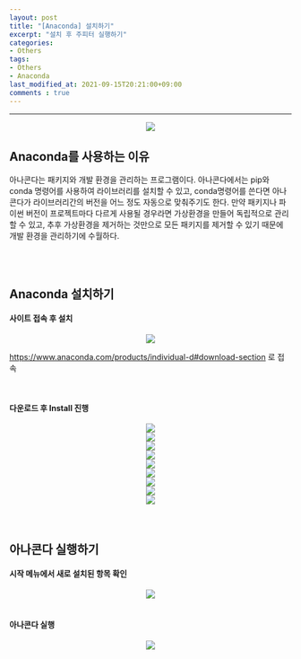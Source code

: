 ```yaml
---
layout: post
title: "[Anaconda] 설치하기"
excerpt: "설치 후 주피터 실행하기"
categories:
- Others
tags:
- Others
- Anaconda
last_modified_at: 2021-09-15T20:21:00+09:00
comments : true
---
```

<hr>

<div style="text-align: center;">
    <img src="/assets/post-image/Python-Anaconda-Install/logo-anaconda.png">
</div>
<h2>Anaconda를 사용하는 이유</h2>
<p>아나콘다는 패키지와 개발 환경을 관리하는 프로그램이다. 아나콘다에서는 pip와 conda 명령어를 사용하여 라이브러리를 설치할 수 있고, conda명령어를 쓴다면 아나콘다가 라이브러리간의 버전을 어느 정도 자동으로 맞춰주기도 한다. 만약 패키지나 파이썬 버전이 프로젝트마다 다르게 사용될 경우라면 가상환경을 만들어 독립적으로 관리할 수 있고, 추후 가상환경을 제거하는 것만으로 모든 패키지를 제거할 수 있기 때문에 개발 환경을 관리하기에 수월하다.</p>

<br>
<br>
<h2>Anaconda 설치하기</h2>
<h4>사이트 접속 후 설치</h4>
<div style="text-align: center;">
    <img src="/assets/post-image/Python-Anaconda-Install/Anaconda사이트.png">
</div>
<p><a href = "https://www.anaconda.com/products/individual-d#download-section" target = "blank" >https://www.anaconda.com/products/individual-d#download-section</a> 로 접속</p>

<br>
<h4>다운로드 후 Install 진행</h4>
<div style="text-align: center;">
    <img src="/assets/post-image/Python-Anaconda-Install/Setup1.PNG">
</div>
<div style="text-align: center;">
    <img src="/assets/post-image/Python-Anaconda-Install/Setup2.PNG">
</div>
<div style="text-align: center;">
    <img src="/assets/post-image/Python-Anaconda-Install/Setup3.PNG">
</div>
<div style="text-align: center;">
    <img src="/assets/post-image/Python-Anaconda-Install/Setup4.PNG">
</div>
<div style="text-align: center;">
    <img src="/assets/post-image/Python-Anaconda-Install/Setup5.PNG">
</div>
<div style="text-align: center;">
    <img src="/assets/post-image/Python-Anaconda-Install/Setup6.PNG">
</div>
<div style="text-align: center;">
    <img src="/assets/post-image/Python-Anaconda-Install/Setup7.PNG">
</div>
<div style="text-align: center;">
    <img src="/assets/post-image/Python-Anaconda-Install/Setup8.PNG">
</div>
<div style="text-align: center;">
    <img src="/assets/post-image/Python-Anaconda-Install/Setup9.PNG">
</div>

<br>
<br>
<h2>아나콘다 실행하기</h2>
<h4>시작 메뉴에서 새로 설치된 항목 확인</h4>
<div style="text-align: center;">
    <img src="/assets/post-image/Python-Anaconda-Install/Folder_list.png">
</div>

<br>
<h4>아나콘다 실행</h4>
<div style="text-align: center;">
    <img src="/assets/post-image/Python-Anaconda-Install/cmd.PNG">
</div>

<br>